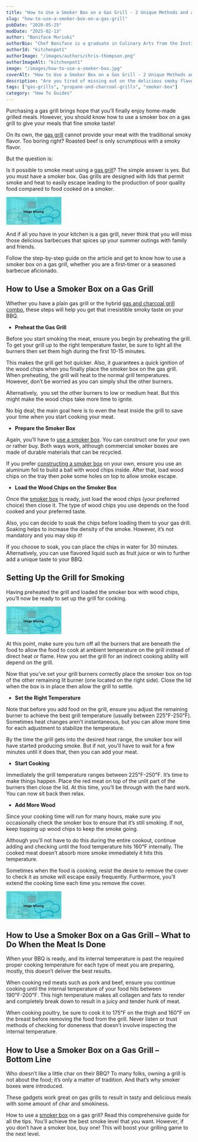 ```yaml
---
title: "How to Use a Smoker Box on a Gas Grill - 2 Unique Methods and a Comprehensive Guide"
slug: "how-to-use-a-smoker-box-on-a-gas-grill"
pubDate: "2020-05-25"
modDate: "2025-02-13"
author: "Boniface Muriuki"
authorBio: "Chef Boniface is a graduate in Culinary Arts from the Institute of Culinary Education, New York. He has worked in several restaurants and is currently the Head Chef at Cavali Restaurant. He has excelled in developing unique recipes and influencing the menu at the restaurant. He prides himself in sharing his knowledge at thekitchenpot.com where he writes about the best cookware for various recipes.."
authorId: "kitchenpot1"
authorImage: "/images/authors/chris-thompson.png"
authorImageAlt: "kitchenpot1"
image: "/images/how-to-use-a-smoker-box.jpg"
coverAlt: "How to Use a Smoker Box on a Gas Grill - 2 Unique Methods and a Comprehensive Guide"
description: "Are you tired of missing out on the delicious smoky flavor in your home-grilled meals? With a gas grill, you can still achieve that mouthwatering taste by using a smoker box. Follow the step-by-step guide provided to level up your"
tags: ["gas-grills", "propane-and-charcoal-grills", "smoker-box"]
category: "How To Guides"
---
```


Purchasing a gas grill brings hope that you’ll finally enjoy home-made grilled meals. However, you should know how to use a smoker box on a gas grill to give your meals that fine smoke taste!

On its own, the [gas grill](https://thekitchenpot.com/blog/best-gas-grills-under-500//) cannot provide your meat with the traditional smoky flavor. Too boring right? Roasted beef is only scrumptious with a smoky flavor.

But the question is:

Is it possible to smoke meat using a [gas grill](https://en.wikipedia.org/wiki/Barbecue_grill)? The simple answer is yes. But you must have a smoker box. Gas grills are designed with lids that permit smoke and heat to easily escape leading to the production of poor quality food compared to food cooked on a smoker.

![How to Use a Smoker Box on a Gas Grill](images/portablegasgrill.jpg)

And if all you have in your kitchen is a gas grill, never think that you will miss those delicious barbecues that spices up your summer outings with family and friends.

Follow the step-by-step guide on the article and get to know how to use a smoker box on a gas grill, whether you are a first-timer or a seasoned barbecue aficionado. 

## **How to Use a Smoker Box on a Gas Grill** 

Whether you have a plain gas grill or the hybrid [gas and charcoal grill combo](https://thekitchenpot.com/blog/best-gas-and-charcoal-grill-combo//), these steps will help you get that irresistible smoky taste on your BBQ.

-   **Preheat the Gas Grill**

Before you start smoking the meat, ensure you begin by preheating the grill. To get your grill up to the right temperature faster, be sure to light all the burners then set them high during the first 10-15 minutes.

This makes the grill get hot quicker. Also, it guarantees a quick ignition of the wood chips when you finally place the smoker box on the gas grill. When preheating, the grill will heat to the normal grill temperatures. However, don’t be worried as you can simply shut the other burners.

Alternatively,  you set the other burners to low or medium heat. But this might make the wood chips take more time to ignite.

No big deal; the main goal here is to even the heat inside the grill to save your time when you start cooking your meat.

-   **Prepare the Smoker Box** 

Again, you’ll have to [use a smoker box](https://thekitchenpot.com/blog/best-smoker-box-for-gas-grills//). You can construct one for your own or rather buy. Both ways work, although commercial smoker boxes are made of durable materials that can be recycled.

If you prefer [constructing a smoker box](https://www.foodandwine.com/cooking-techniques/grilling/diy-smoker-box-mad-genius-tips) on your own, ensure you use an aluminum foil to build a ball with wood chips inside. After that, load wood chips on the tray then poke some holes on top to allow smoke escape.

-   **Load the Wood Chips on the Smoker Box** 

Once the [smoker box](https://www.wikihow.com/Use-a-Smoker) is ready, just load the wood chips (your preferred choice) then close it. The type of wood chips you use depends on the food cooked and your preferred taste.

Also, you can decide to soak the chips before loading them to your gas drill. Soaking helps to increase the density of the smoke. However, it’s not mandatory and you may skip it!

If you choose to soak, you can place the chips in water for 30 minutes. Alternatively, you can use flavored liquid such as fruit juice or win to further add a unique taste to your BBQ.

## **Setting Up the Grill for Smoking** 

Having preheated the grill and loaded the smoker box with wood chips, you’ll now be ready to set up the grill for cooking.

![](images/portablegasgrill.jpg)

At this point, make sure you turn off all the burners that are beneath the food to allow the food to cook at ambient temperature on the grill instead of direct heat or flame. How you set the grill for an indirect cooking ability will depend on the grill.

Now that you’ve set your grill burners correctly place the smoker box on top of the other remaining lit burner (one located on the right side). Close the lid when the box is in place then allow the grill to settle.

-   **Set the Right Temperature**

Note that before you add food on the grill, ensure you adjust the remaining burner to achieve the best grill temperature (usually between 225℉\-250℉). Sometimes heat changes aren’t instantaneous, but you can allow more time for each adjustment to stabilize the temperature.

By the time the grill gets into the desired heat range, the smoker box will have started producing smoke. But if not, you’ll have to wait for a few minutes until it does that, then you can add your meat.

-   **Start Cooking** 

Immediately the grill temperature ranges between 225℉\-250℉. It’s time to make things happen. Place the red meat on top of the unlit part of the burners then close the lid. At this time, you’ll be through with the hard work. You can now sit back then relax.

-   **Add More Wood**

Since your cooking time will run for many hours, make sure you occasionally check the smoker box to ensure that it’s still smoking. If not, keep topping up wood chips to keep the smoke going.

Although you’ll not have to do this during the entire cookout, continue adding and checking until the food temperature hits 160℉ internally. The cooked meat doesn’t absorb more smoke immediately it hits this temperature.

Sometimes when the food is cooking, resist the desire to remove the cover to check it as smoke will escape easily frequently. Furthermore, you’ll extend the cooking time each time you remove the cover.

![](images/portablegasgrill.jpg)

## **How to Use a Smoker Box on a Gas Grill – What to Do When the Meat Is Done** 

When your BBQ is ready, and its internal temperature is past the required proper cooking temperature for each type of meat you are preparing, mostly, this doesn’t deliver the best results.

When cooking red meats such as pork and beef, ensure you continue cooking until the internal temperature of your food hits between 190℉\-200℉. This high temperature makes all collagen and fats to render and completely break down to result in a juicy and tender hunk of meat.

When cooking poultry, be sure to cook it to 175℉ on the thigh and 160℉ on the breast before removing the food from the grill. Never listen or trust methods of checking for doneness that doesn’t involve inspecting the internal temperature.

## **How to Use a Smoker Box on a Gas Grill – Bottom** Line

Who doesn’t like a little char on their BBQ? To many folks, owning a grill is not about the food; it’s only a matter of tradition. And that’s why smoker boxes were introduced.

These gadgets work great on gas grills to result in tasty and delicious meals with some amount of char and smokiness.

How to use a [smoker box](https://blog.cavetools.com/how-to-use-your-smoker-box-a-complete-guide/) on a gas grill? Read this comprehensive guide for all the tips. You’ll achieve the best smoke level that you want. However, if you don’t have a smoker box, buy one! This will boost your grilling game to the next level.